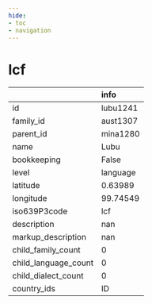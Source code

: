 ```yaml
---
hide:
- toc
- navigation
---
```

# lcf
|                      | info     |
|:---------------------|:---------|
| id                   | lubu1241 |
| family_id            | aust1307 |
| parent_id            | mina1280 |
| name                 | Lubu     |
| bookkeeping          | False    |
| level                | language |
| latitude             | 0.63989  |
| longitude            | 99.74549 |
| iso639P3code         | lcf      |
| description          | nan      |
| markup_description   | nan      |
| child_family_count   | 0        |
| child_language_count | 0        |
| child_dialect_count  | 0        |
| country_ids          | ID       |